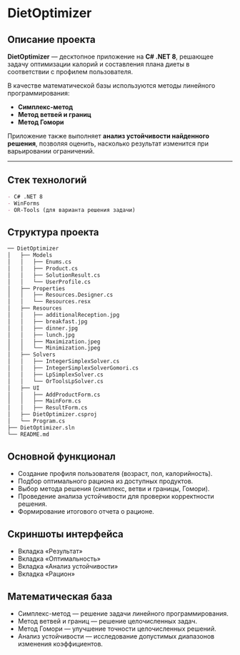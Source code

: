 # DietOptimizer

## Описание проекта
**DietOptimizer** — десктопное приложение на **C# .NET 8**, решающее задачу оптимизации калорий и составления плана диеты в соответствии с профилем пользователя.  

В качестве математической базы используются методы линейного программирования:
- **Симплекс-метод**
- **Метод ветвей и границ**
- **Метод Гомори**

Приложение также выполняет **анализ устойчивости найденного решения**, позволяя оценить, насколько результат изменится при варьировании ограничений.

---

## Стек технологий
```md
- C# .NET 8
- WinForms
- OR-Tools (для варианта решения задачи)
```
## Структура проекта
```md
── DietOptimizer
│   ├── Models
│   │   ├── Enums.cs
│   │   ├── Product.cs
│   │   ├── SolutionResult.cs
│   │   └── UserProfile.cs
│   ├── Properties
│   │   ├── Resources.Designer.cs
│   │   └── Resources.resx
│   ├── Resources
│   │   ├── additionalReception.jpg
│   │   ├── breakfast.jpg
│   │   ├── dinner.jpg
│   │   ├── lunch.jpg
│   │   ├── Maximization.jpeg
│   │   └── Minimization.jpeg
│   ├── Solvers
│   │   ├── IntegerSimplexSolver.cs
│   │   ├── IntegerSimplexSolverGomori.cs
│   │   ├── LpSimplexSolver.cs
│   │   └── OrToolsLpSolver.cs
│   ├── UI
│   │   ├── AddProductForm.cs
│   │   ├── MainForm.cs
│   │   ├── ResultForm.cs
│   ├── DietOptimizer.csproj
│   └── Program.cs
├── DietOptimizer.sln
└── README.md
```

## Основной функционал

- Создание профиля пользователя (возраст, пол, калорийность).
- Подбор оптимального рациона из доступных продуктов.
- Выбор метода решения (симплекс, ветви и границы, Гомори).
- Проведение анализа устойчивости для проверки корректности решения.
- Формирование итогового отчета о рационе.

## Скриншоты интерфейса
- Вкладка «Результат»
- Вкладка «Оптимальность»
- Вкладка «Анализ устойчивости»
- Вкладка «Рацион»

## Математическая база
- Симплекс-метод — решение задачи линейного программирования.
- Метод ветвей и границ — решение целочисленных задач.
- Метод Гомори — улучшение точности целочисленных решений.
- Анализ устойчивости — исследование допустимых диапазонов изменения коэффициентов.

